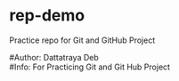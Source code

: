 # rep-demo
Practice repo for Git and GitHub Project

#Author: Dattatraya Deb <br>
#Info: For Practicing Git and Git Hub Project
